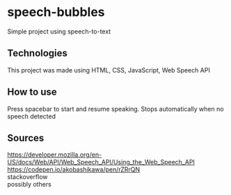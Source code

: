 # speech-bubbles

Simple project using speech-to-text

## Technologies
This project was made using HTML, CSS, JavaScript, Web Speech API

## How to use
Press spacebar to start and resume speaking. Stops automatically when no speech detected

## Sources
https://developer.mozilla.org/en-US/docs/Web/API/Web_Speech_API/Using_the_Web_Speech_API <br/>
https://codepen.io/akobashikawa/pen/rZRrQN <br/>
stackoverflow <br/>
possibly others
